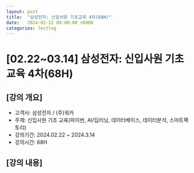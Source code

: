 ```yaml
---
layout: post
title:  "삼성전자: 신입사원 기초교육 4차(68H)"
date:   2024-02-22 09:00:00 +0900
categories: lectlog
---
```


# [02.22~03.14] 삼성전자: 신입사원 기초교육 4차(68H)

## [강의 개요]

* 고객사: 삼성전자 / (주)워카
* 주제: 신입사원 기초 교육(파이썬, AI/딥러닝, 데이터베이스, 데이터분석, 스마트팩토리)
* 강의기간: 2024.02.22 ~ 2024.3.14
* 강의시간: 68H

## [강의 내용]
